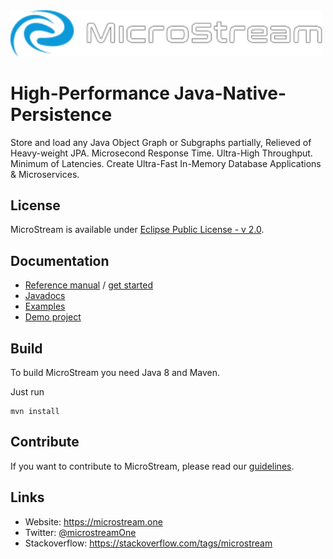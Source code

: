 <img src="./etc/images/logo.svg" width="500px">

# High-Performance Java-Native-Persistence

Store and load any Java Object Graph or Subgraphs partially, Relieved of Heavy-weight JPA. Microsecond Response Time. Ultra-High Throughput. Minimum of Latencies. Create Ultra-Fast In-Memory Database Applications & Microservices.

## License

MicroStream is available under [Eclipse Public License - v 2.0](LICENSE).

## Documentation

- [Reference manual](https://docs.microstream.one/manual) / [get started](https://docs.microstream.one/manual/storage/getting-started.html)
- [Javadocs](https://docs.microstream.one/api)
- [Examples](/examples)
- [Demo project](https://github.com/microstream-one/bookstore-demo)

## Build

To build MicroStream you need Java 8 and Maven.

Just run

```
mvn install
```

## Contribute

If you want to contribute to MicroStream, please read our [guidelines](CONTRIBUTING.md).

## Links

- Website: <https://microstream.one>
- Twitter: [@microstreamOne](https://twitter.com/microstreamOne)
- Stackoverflow: https://stackoverflow.com/tags/microstream
